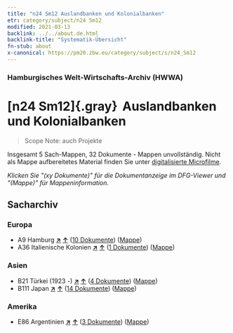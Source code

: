 ```yaml
---
title: "n24 Sm12 Auslandbanken und Kolonialbanken"
etr: category/subject/n24 Sm12
modified: 2021-03-13
backlink: ../../about.de.html
backlink-title: "Systematik-Übersicht"
fn-stub: about
x-canonical: https://pm20.zbw.eu/category/subject/s/n24_Sm12
---
```


### Hamburgisches Welt-Wirtschafts-Archiv (HWWA)
# [n24 Sm12]{.gray}&#8201; Auslandbanken und Kolonialbanken&#160; 


> Scope Note: auch Projekte



Insgesamt 5 Sach-Mappen, 32 Dokumente - Mappen unvollständig.
Nicht als Mappe aufbereitetes Material finden Sie unter [digitalisierte Microfilme](/film/h1_sh.de.html).

_Klicken Sie "(xy Dokumente)" für die Dokumentanzeige im DFG-Viewer und "(Mappe)" für Mappeninformation._

## Sacharchiv




### Europa

- A9 Hamburg [**&nearr;**](../../../geo/i/140905/about.de.html "Hamburg (alle Mappen)") [**&uarr;**](../../../geo/about.de.html#A9 "Ländersystematik") (<a href="https://pm20.zbw.eu/dfgview/sh/140905,145373" title="über: Hamburg : Auslandbanken und Kolonialbanken" target="_blank">10 Dokumente</a>) ([Mappe](../../../../folder/sh/1409xx/140905/1453xx/145373/about.de.html))
- A36 Italienische Kolonien [**&nearr;**](../../../geo/i/141012/about.de.html "Italienische Kolonien (alle Mappen)") [**&uarr;**](../../../geo/about.de.html#A36 "Ländersystematik") (<a href="https://pm20.zbw.eu/dfgview/sh/141012,145373" title="über: Italienische Kolonien : Auslandbanken und Kolonialbanken" target="_blank">1 Dokumente</a>) ([Mappe](../../../../folder/sh/1410xx/141012/1453xx/145373/about.de.html))

### Asien

- B21 Türkei (1923 -) [**&nearr;**](../../../geo/i/141111/about.de.html "Türkei (1923 -) (alle Mappen)") [**&uarr;**](../../../geo/about.de.html#B21 "Ländersystematik") (<a href="https://pm20.zbw.eu/dfgview/sh/141111,145373" title="über: Türkei (1923 -) : Auslandbanken und Kolonialbanken" target="_blank">4 Dokumente</a>) ([Mappe](../../../../folder/sh/1411xx/141111/1453xx/145373/about.de.html))
- B111 Japan [**&nearr;**](../../../geo/i/141272/about.de.html "Japan (alle Mappen)") [**&uarr;**](../../../geo/about.de.html#B111 "Ländersystematik") (<a href="https://pm20.zbw.eu/dfgview/sh/141272,145373" title="über: Japan : Auslandbanken und Kolonialbanken" target="_blank">14 Dokumente</a>) ([Mappe](../../../../folder/sh/1412xx/141272/1453xx/145373/about.de.html))

### Amerika

- E86 Argentinien [**&nearr;**](../../../geo/i/141692/about.de.html "Argentinien (alle Mappen)") [**&uarr;**](../../../geo/about.de.html#E86 "Ländersystematik") (<a href="https://pm20.zbw.eu/dfgview/sh/141692,145373" title="über: Argentinien : Auslandbanken und Kolonialbanken" target="_blank">3 Dokumente</a>) ([Mappe](../../../../folder/sh/1416xx/141692/1453xx/145373/about.de.html))


